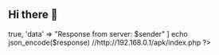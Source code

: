 ## Hi there 👋

<!--
**angga-cell/angga-cell** is a ✨ _special_ ✨ repository because its `README.md` (this file) appears on your GitHub profile.

Here are some ideas to get you started:

- 🔭 I’m currently working on ...
- 🌱 I’m currently learning ...
- 👯 I’m looking to collaborate on ...
- 🤔 I’m looking for help with ...
- 💬 Ask me about ...
- 📫 How to reach me: ...
- 😄 Pronouns: ...
- ⚡ Fun fact: ...
-->
<?php

header('Content-Type: application/json');
$sender isset($_GET['sender']) ? $_GET['sender']: 'Unknown';

$response = [
  'status' => true,
  'data' => "Response from server: $sender"
  ]
  echo json_encode($response)
  
  
  //http://192.168.0.1/apk/index.php
?>
